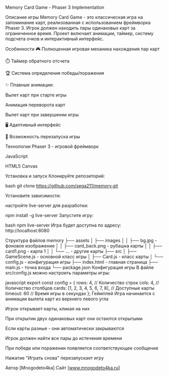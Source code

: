 Memory Card Game - Phaser 3 Implementation


Описание игры
Memory Card Game - это классическая игра на запоминание карт, реализованная с использованием фреймворка Phaser 3. Игрок должен находить пары одинаковых карт за ограниченное время. Проект включает анимации, таймер, систему подсчета очков и интерактивный интерфейс.

Особенности
🎮 Полноценная игровая механика нахождения пар карт

⏱️ Таймер обратного отсчета

🏆 Система определения победы/поражения

✨ Плавные анимации:

Вылет карт при старте игры

Анимация переворота карт

Вылет карт при завершении игры

🖥️ Адаптивный интерфейс

🔄 Возможность перезапуска игры

Технологии
Phaser 3 - игровой фреймворк

JavaScript

HTML5 Canvas

Установка и запуск
Клонируйте репозиторий:

bash
git clone https://github.com/sega211/memory.git

Установите зависимости:

настройте live-server для разработки:

npm install -g live-server
Запустите игру:

bash
npm live-server
Игра будет доступна по адресу: http://localhost:8080

Структура файлов
memory
├── assets
│   ├── images
│   │   ├── bg.jpg          - фоновое изображение
│   │   ├── card_back.png   - рубашка карты
│   │   ├── card1.png       - карта 1
│   │   └── ...             - другие карты
├── src
│   ├── GameScene.js        - основной класс игры
│   ├── Card.js             - класс карты
│   └── config.js           - конфигурация игры
├── index.html              - главная страница
├── main.js                 - точка входа
└── package.json
Конфигурация игры
В файле src/config.js можно настроить параметры игры:

javascript
export const config = {
    rows: 4,            // Количество строк
    cols: 4,            // Количество столбцов
    cards: [1, 2, 3, 4, 5, 6, 7, 8], // Доступные карты
    timeout: 60         // Время игры в секундах
};
Геймплей
Игра начинается с анимации вылета карт из верхнего левого угла

Игрок открывает карты, кликая на них

При открытии двух одинаковых карт они остаются открытыми

Если карты разные - они автоматически закрываются

Игрок должен найти все пары до истечения времени

При победе или поражении появляется соответствующее сообщение

Нажатие "Играть снова" перезапускает игру

Автор
[Mnogodeto4ka]
Сайт
[www.mnogodeto4ka.ru]